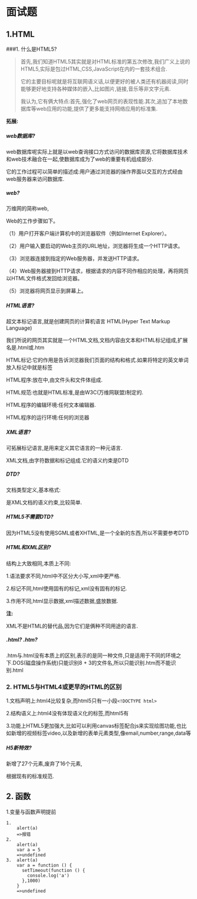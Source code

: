# 面试题



## 1.HTML

###1. 什么是HTML5?

> 首先,我们知道HTML5其实就是对HTML标准的第五次修改,我们广义上说的HTML5,实际是包过HTML,CSS,JavaScript在内的一套技术组合.
>
> 它的主要目标呢就是将互联网语义话,以便更好的被人类还有机器阅读,同时能够更好地支持各种媒体的嵌入,比如图片,链接,音乐等非文字元素.
>
> 我认为,它有俩大特点:首先,强化了web网页的表现性能.其次,追加了本地数据库等web应用的功能,提供了更多能支持网络应用的标准集.

**拓展:**

##### web数据库?

web数据库呢实际上就是以web查询接口方式访问的数据库资源,它将数据库技术和web技术融合在一起,使数据库成为了web的重要有机组成部分.

它的工作过程可以简单的描述成:用户通过浏览器的操作界面以交互的方式经由web服务器来访问数据库.

##### web?

万维网的简称web,

Web的工作步骤如下。

（1）用户打开客户端计算机中的浏览器软件（例如Internet Explorer）。

（2）用户输入要启动的Web主页的URL地址，浏览器将生成一个HTTP请求。

（3）浏览器连接到指定的Web服务器，并发送HTTP请求。

（4）Web服务器接到HTTP请求，根据请求的内容不同作相应的处理，再将网页以HTML文件格式发回给浏览器。

（5）浏览器将网页显示到屏幕上。

##### HTML语言?

超文本标记语言,就是创建网页的计算机语言  HTML(Hyper Text Markup Language)

我们所说的网页其实就是一个HTML文档,文档内容由文本和HTML标记组成,扩展名是.html或.htm

HTML标记:它的作用是告诉浏览器我们页面的结构和格式.如果将特定的英文单词放入标记中就是标签

HTML程序:放在<html></html>中,由文件头<head></head>和文件体<body></body>组成.

HTML规范:也就是HTML标准,是由W3C(万维网联盟)制定的.

HTML程序的编辑环境:任何文本编辑器.

HTML程序的运行环境:任何的浏览器

##### XML语言?

可拓展标记语言,是用来定义其它语言的一种元语言.

XML文档,由字符数据和标记组成.它的语义约束是DTD

##### DTD?

文档类型定义,基本格式:<!DOCTYPE 根元素[……规则……]>

是XML文档的语义约束,比较简单.

##### HTML5不需要DTD?

因为HTML5没有使用SGML或者XHTML,是一个全新的东西,所以不需要参考DTD

##### HTML和XML区别?

 结构上大致相同,本质上不同:

1.语法要求不同,html中不区分大小写,xml中更严格.

2.标记不同,html使用固有的标记,xml没有固有的标记.

3.作用不同,html显示数据,xml描述数据,盛放数据.

**注:**

XML不是HTML的替代品,因为它们是俩种不同用途的语言.

##### .html? .htm?

.htm与.html没有本质上的区别,表示的是同一种文件,只是适用于不同的环境之下.DOS(磁盘操作系统)只能识别8 + 3的文件名,所以只能识别.htm而不能识别.html



### 2. HTML5与HTML4或更早的HTML的区别

1.文档声明上:html4比较复杂,而html5只有一小段`<!DOCTYPE html>`

2.结构语义上:html4没有体现语义化的标签,而html5有

3.功能上HTML5更加强大,比如可以利用canvas标签配合js来实现绘图功能,也比如新增的视频标签video,以及新增的表单元素类型,像email,number,range,data等

##### H5新特效?

新增了27个元素,废弃了16个元素,

根据现有的标准规范.

## 2. 函数



1.变量与函数声明提前

```
1.
	alert(a)
	=>报错
2.	
	alert(a)
	var a = 5
	=>undefined
3.	alert(a)
	var a = function () {
      setTimeout(function () {
        console.log('a')
      },1000)
	}
	=>undefined
```










